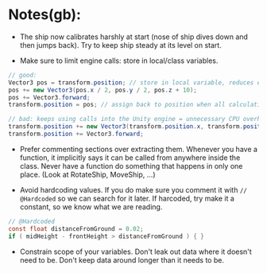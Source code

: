 
# Notes(gb): 

* The ship now calibrates harshly at start (nose of ship dives down and then jumps back). 
Try to keep ship steady at its level on start.

* Make sure to limit engine calls: store in local/class variables.
```csharp
// good:
Vector3 pos = transform.position; // store in local variable, reduces engine calls
pos += new Vector3(pos.x / 2, pos.y / 2, pos.z + 10);
pos += Vector3.forward;
transform.position = pos; // assign back to position when all calculations are done

// bad: keeps using calls into the Unity engine = unnecessary CPU overhead + harder to read.
transform.position += new Vector3(transform.position.x, transform.position.y, transform.position.z);
transform.position += Vector3.forward; 
```

* Prefer commenting sections over extracting them. 
Whenever you have a function, it implicitly says it can be called from anywhere inside the class. 
Never have a function do something that happens in only one place.
(Look at RotateShip, MoveShip, ...)


* Avoid hardcoding values. If you do make sure you comment it with `// @Hardcoded` so we can search for it later.
If harcoded, try make it a constant, so we know what we are reading.

```csharp
// @Hardcoded
const float distanceFromGround = 0.02;
if ( midHeight - frontHeight > distanceFromGround ) { }
```


* Constrain scope of your variables. 
Don't leak out data where it doesn't need to be. 
Don't keep data around longer than it needs to be.

